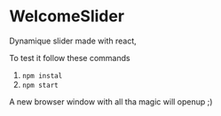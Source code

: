 # WelcomeSlider

Dynamique slider made with react, 

To test it follow these commands

1. `npm instal`
2. `npm start`

A new browser window with all tha magic will openup ;)
